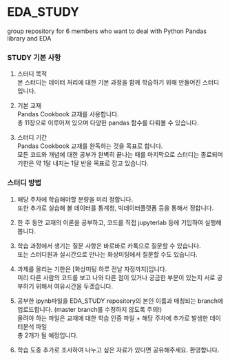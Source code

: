 # EDA_STUDY
group repository for 6 members who want to deal with Python Pandas library and EDA
  
### STUDY 기본 사항
1. 스터디 목적  
본 스터디는 데이터 처리에 대한 기본 과정을 함께 학습하기 위해 만들어진 스터디입니다.
  
2. 기본 교재  
Pandas Cookbook 교재를 사용합니다.  
총 11장으로 이루어져 있으며 다양한 pandas 함수를 다뤄볼 수 있습니다.
  
3. 스터디 기간  
Pandas Cookbook 교재를 완독하는 것을 목표로 합니다.  
모든 코드와 개념에 대한 공부가 완벽히 끝나는 때를 마지막으로 스터디는 종료되며 기한은 약 1달 내지는 1달 반을 목표로 잡고 있습니다.
  
### 스터디 방법  
  1) 해당 주차에 학습해야할 분량을 미리 정합니다.  
또한 추가로 실습해 볼 데이터를 통계청, 빅데이터플랫폼 등을 통해서 정합니다.  
  
  2) 한 주 동안 교재의 이론을 공부하고, 코드를 직접 jupyterlab 등에 기입하여 실행해봅니다.  
  
  3) 학습 과정에서 생기는 질문 사항은 바로바로 카톡으로 질문할 수 있습니다.  
또는 스터디원과 실시간으로 만나는 화상미팅에서 질문할 수도 있습니다.  
  
  4) 과제를 올리는 기한은 [화상미팅 하루 전날 자정까지]입니다.  
미리 다른 사람의 코드를 보고 나와 다른 점이 있거나 궁금한 부분이 있는지 서로 공부하기 위해서 여유시간을 두겠습니다.  
  
  5) 공부한 ipynb파일을 EDA_STUDY repository의 본인 이름과 매칭되는 branch에 업로드합니다. (master branch를 수정하지 않도록 주의!)  
올려야 하는 파일은 교재에 대한 학습 인증 파일 + 해당 주차에 추가로 발생한 데이터분석 파일  
총 2개가 될 예정입니다.  
  
  6) 학습 도중 추가로 조사하여 나누고 싶은 자료가 있다면 공유해주세요. 환영합니다.
